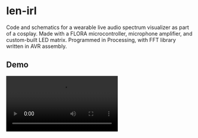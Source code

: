 # len-irl

Code and schematics for a wearable live audio spectrum visualizer as part of a cosplay. Made with a FLORA microcontroller, microphone amplifier, and custom-built LED matrix. Programmed in Processing, with FFT library written in AVR assembly.

## Demo

![kagamine len cosplay](./kagamine_len.mov)
